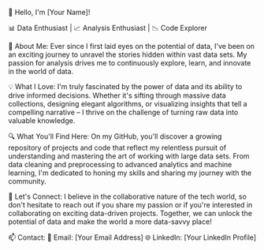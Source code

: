 👋 Hello, I'm [Your Name]!

📊 Data Enthusiast | 📈 Analysis Enthusiast | 📉 Code Explorer

🌟 About Me:
Ever since I first laid eyes on the potential of data, I've been on an exciting journey to unravel the stories hidden within vast data sets. My passion for analysis drives me to continuously explore, learn, and innovate in the world of data.

💡 What I Love:
I'm truly fascinated by the power of data and its ability to drive informed decisions. Whether it's sifting through massive data collections, designing elegant algorithms, or visualizing insights that tell a compelling narrative – I thrive on the challenge of turning raw data into valuable knowledge.

🔍 What You'll Find Here:
On my GitHub, you'll discover a growing repository of projects and code that reflect my relentless pursuit of understanding and mastering the art of working with large data sets. From data cleaning and preprocessing to advanced analytics and machine learning, I'm dedicated to honing my skills and sharing my journey with the community.

🚀 Let's Connect:
I believe in the collaborative nature of the tech world, so don't hesitate to reach out if you share my passion or if you're interested in collaborating on exciting data-driven projects. Together, we can unlock the potential of data and make the world a more data-savvy place!

📫 Contact:
📧 Email: [Your Email Address]
🌐 LinkedIn: [Your LinkedIn Profile]
